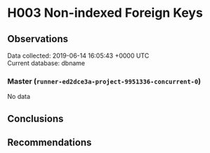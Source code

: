 # H003 Non-indexed Foreign Keys #

## Observations ##
Data collected: 2019-06-14 16:05:43 +0000 UTC  
Current database: dbname  

### Master (`runner-ed2dce3a-project-9951336-concurrent-0`) ###


No data


## Conclusions ##


## Recommendations ##

